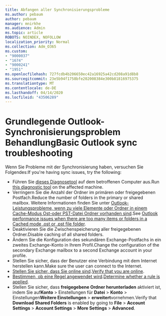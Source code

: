 ```yaml
---
title: Abfangen aller Synchronisierungsprobleme
ms.author: pebaum
author: pebaum
manager: mnirkhe
ms.audience: Admin
ms.topic: article
ROBOTS: NOINDEX, NOFOLLOW
localization_priority: Normal
ms.collection: Adm_O365
ms.custom:
- "9000037"
- "1674"
- "9000241"
- "1951"
ms.openlocfilehash: 727fcdb4b206650ec42a16925a42cd208a91d8b8
ms.sourcegitcommit: 23e5b94f1758bfe202008384e300b81816975375
ms.translationtype: MT
ms.contentlocale: de-DE
ms.lasthandoff: 04/14/2020
ms.locfileid: "43506289"
---
```

# <a name="basic-outlook-sync-troubleshooting"></a><span data-ttu-id="95816-102">Grundlegende Outlook-Synchronisierungsproblem Behandlung</span><span class="sxs-lookup"><span data-stu-id="95816-102">Basic Outlook sync troubleshooting</span></span>

<span data-ttu-id="95816-103">Wenn Sie Probleme mit der Synchronisierung haben, versuchen Sie Folgendes:</span><span class="sxs-lookup"><span data-stu-id="95816-103">If you're having sync issues, try the following:</span></span>

- <span data-ttu-id="95816-104">Führen Sie [dieses Diagnosetool](https://aka.ms/sara-outlooksendreceive) auf dem betroffenen Computer aus.</span><span class="sxs-lookup"><span data-stu-id="95816-104">Run [this diagnostic tool](https://aka.ms/sara-outlooksendreceive) on the affected machine.</span></span>
- <span data-ttu-id="95816-105">Verringern Sie die Anzahl der Ordner im primären oder freigegebenen Postfach.</span><span class="sxs-lookup"><span data-stu-id="95816-105">Reduce the number of folders in the primary or shared mailbox.</span></span> <span data-ttu-id="95816-106">Weitere Informationen finden Sie unter [Outlook-Leistungsprobleme, wenn zu viele Elemente oder Ordner in einem Cache-Modus Ost-oder PST-Datei Ordner vorhanden sind](https://support.microsoft.com/help/2768656/outlook-performance-issues-when-there-are-too-many-items-or-folders-in).</span><span class="sxs-lookup"><span data-stu-id="95816-106">See [Outlook performance issues when there are too many items or folders in a Cached mode .ost or .pst file folder](https://support.microsoft.com/help/2768656/outlook-performance-issues-when-there-are-too-many-items-or-folders-in).</span></span>
- <span data-ttu-id="95816-107">Deaktivieren Sie die Zwischenspeicherung aller freigegebenen Ordner.</span><span class="sxs-lookup"><span data-stu-id="95816-107">Disable caching of all shared folders.</span></span>
- <span data-ttu-id="95816-108">Ändern Sie die Konfiguration des sekundären Exchange-Postfachs in ein zweites Exchange-Konto in Ihrem Profil.</span><span class="sxs-lookup"><span data-stu-id="95816-108">Change the configuration of the secondary Exchange mailbox to a second Exchange account in your profile.</span></span>
- <span data-ttu-id="95816-109">Stellen Sie sicher, dass der Benutzer eine Verbindung mit dem Internet herstellen kann.</span><span class="sxs-lookup"><span data-stu-id="95816-109">Make sure the user can connect to the Internet.</span></span> 
- <span data-ttu-id="95816-110">[Stellen Sie sicher, dass Sie online sind](https://support.office.com/article/2460e4a8-16c7-47fc-b204-b1549275aac9).</span><span class="sxs-lookup"><span data-stu-id="95816-110">[Verify that you are online](https://support.office.com/article/2460e4a8-16c7-47fc-b204-b1549275aac9).</span></span>
- <span data-ttu-id="95816-111">[Bestimmen, ob eine Regel angewendet wird](https://support.office.com/article/C24F5DEA-9465-4DF4-AD17-A50704D66C59).</span><span class="sxs-lookup"><span data-stu-id="95816-111">[Determine whether a rule is applied](https://support.office.com/article/C24F5DEA-9465-4DF4-AD17-A50704D66C59).</span></span>
- <span data-ttu-id="95816-112">Stellen Sie sicher, dass **freigegebene Ordner herunterladen** aktiviert ist, indem Sie auf**Konto** > Einstellungen für **Datei** > **Konto** > Einstellungen**Weitere Einstellungen** > **erweitert**vornehmen.</span><span class="sxs-lookup"><span data-stu-id="95816-112">Verify that **Download Shared Folders** is enabled by going to **File** > **Account Settings** > **Account Settings** > **More Settings** > **Advanced**.</span></span>
